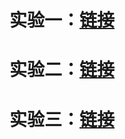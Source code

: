 # 

# 实验一：[链接](https://github.com/zhengjianjian/Android/tree/master/Experiment_1)

# 实验二：[链接](https://github.com/zhengjianjian/Android/tree/master/Experiment_2)

# 实验三：[链接](https://github.com/zhengjianjian/Android/tree/master/Experiment_3)

